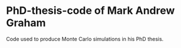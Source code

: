 # PhD-thesis-code of Mark Andrew Graham
Code used to produce Monte Carlo simulations in his PhD thesis.
